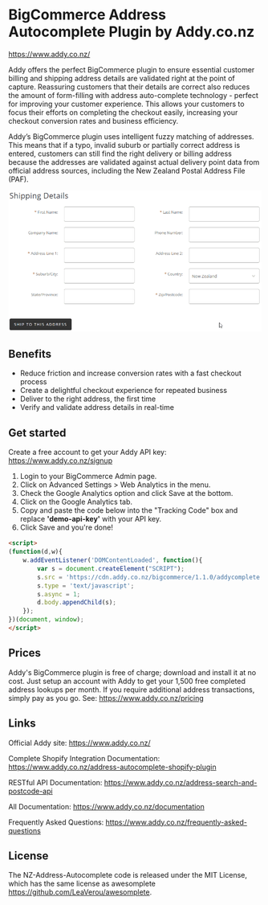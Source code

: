 # BigCommerce Address Autocomplete Plugin by Addy.co.nz

https://www.addy.co.nz/

Addy offers the perfect BigCommerce plugin to ensure essential customer billing and shipping address details are validated right at the point of capture. Reassuring customers that their details are correct also reduces the amount of form-filling with address auto-complete technology - perfect for improving your customer experience. This allows your customers to focus their efforts on completing the checkout easily, increasing your checkout conversion rates and business efficiency. 

Addy’s BigCommerce plugin uses intelligent fuzzy matching of addresses.  This means that if a typo, invalid suburb or partially correct address is entered, customers can still find the right delivery or billing address because the addresses are validated against actual delivery point data from official address sources, including the New Zealand Postal Address File (PAF).

![BigCommerce Address Autocomplete](https://github.com/addynz/BigCommerce-Address-Autocomplete/blob/master/bigcommerceautocomplete.gif)

## Benefits

- Reduce friction and increase conversion rates with a fast checkout process 
- Create a delightful checkout experience for repeated business
- Deliver to the right address, the first time
- Verify and validate address details in real-time

## Get started
Create a free account to get your Addy API key: <https://www.addy.co.nz/signup>

1. Login to your BigCommerce Admin page.
2. Click on Advanced Settings > Web Analytics in the menu.
3. Check the Google Analytics option and click Save at the bottom.
4. Click on the Google Analytics tab.
5. Copy and paste the code below into the "Tracking Code" box and replace <b>'demo-api-key'</b> with your API key.
6. Click Save and you're done!

```html
<script>
(function(d,w){
    w.addEventListener('DOMContentLoaded', function(){
        var s = document.createElement("SCRIPT");
        s.src = 'https://cdn.addy.co.nz/bigcommerce/1.1.0/addycomplete.js?key=demo-api-key';
        s.type = 'text/javascript';
        s.async = 1;
        d.body.appendChild(s);
    });
})(document, window);
</script>
```

## Prices
Addy's BigCommerce plugin is free of charge; download and install it at no cost.  Just setup an account with Addy to get your 1,500 free completed address lookups per month.  If you require additional address transactions, simply pay as you go. See: https://www.addy.co.nz/pricing

## Links

Official Addy site: <https://www.addy.co.nz/>

Complete Shopify Integration Documentation: <https://www.addy.co.nz/address-autocomplete-shopify-plugin>

RESTful API Documentation: <https://www.addy.co.nz/address-search-and-postcode-api>

All Documentation: <https://www.addy.co.nz/documentation>

Frequently Asked Questions: <https://www.addy.co.nz/frequently-asked-questions>

## License

The NZ-Address-Autocomplete code is released under the MIT License, 
which has the same license as awesomplete <https://github.com/LeaVerou/awesomplete>.
